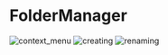 # FolderManager

![context_menu](https://user-images.githubusercontent.com/30162944/89147276-8e3f1e80-d52c-11ea-821f-809ac25cda0b.png)
![creating](https://user-images.githubusercontent.com/30162944/89147277-8f704b80-d52c-11ea-97ce-dfe2601645eb.png)
![renaming](https://user-images.githubusercontent.com/30162944/89147278-8f704b80-d52c-11ea-8e29-618e4abc0453.png)
